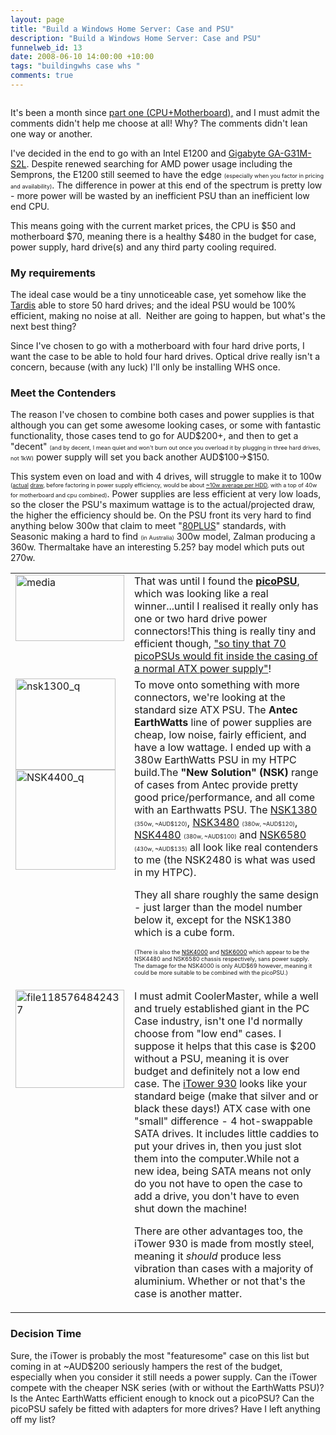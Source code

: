 ```yaml
--- 
layout: page
title: "Build a Windows Home Server: Case and PSU"
description: "Build a Windows Home Server: Case and PSU"
funnelweb_id: 13
date: 2008-06-10 14:00:00 +10:00
tags: "buildingwhs case whs "
comments: true
---
```

<img src="http://images.theleagueofpaul.com/postimages//windows-home-server-logo.png" alt="" />
<p>It's been a month since <a href="/build-a-whs-part1.html">part one (CPU+Motherboard),</a> and I must admit the comments didn't help me choose at all! Why? The comments didn't lean one way or another.</p>
<p>I've decided in the end to go with an Intel E1200 and <a href="http://tw.giga-byte.com/Products/Motherboard/Products_Overview.aspx?ClassValue=Motherboard&amp;ProductID=2693&amp;ProductName=GA-G31M-S2L">Gigabyte GA-G31M-S2L</a>. Despite renewed searching for AMD power usage including the Semprons, the E1200 still seemed to have the edge <span style="font-size: xx-small;">(especially when you factor in pricing and availability)</span>. The difference in power at this end of the spectrum is pretty low - more power will be wasted by an inefficient PSU than an inefficient low end CPU.</p>
<p>This means going with the current market prices, the CPU is $50 and motherboard $70, meaning there is a healthy $480 in the budget for case, power supply, hard drive(s) and any third party cooling required.</p>
<h3>My requirements</h3>

<p>The ideal case would be a tiny unnoticeable case, yet somehow like the <a href="http://en.wikipedia.org/wiki/Tardis">Tardis</a> able to store 50 hard drives; and the ideal PSU would be 100% efficient, making no noise at all.&nbsp; Neither are going to happen, but what's the next best thing?</p>
<p>Since I've chosen to go with a motherboard with four hard drive ports, I want the case to be able to hold four hard drives. Optical drive really isn't a concern, because (with any luck) I'll only be installing WHS once.</p>
<h3>Meet the Contenders</h3>
<p>The reason I've chosen to combine both cases and power supplies is that although you can get some awesome looking cases, or some with fantastic functionality, those cases tend to go for AUD$200+, and then to get a "decent" <span style="font-size: xx-small;">(and by decent, I mean quiet and won't burn out once you overload it by plugging in three hard drives, not 1kW)</span> power supply will set you back another AUD$100-&gt;$150.</p>

<p>This system even on load and with 4 drives, will struggle to make it to 100w <span style="font-size: xx-small;">(<span style="text-decoration: underline;">actual</span> <span style="text-decoration: underline;">draw</span>, before factoring in power supply efficiency, would be about </span><a href="http://www.digit-life.com/articles2/storage/hddpower.html"><span style="font-size: xx-small;">~10w average per HDD</span></a><span style="font-size: xx-small;">, with a top of 40w for motherboard and cpu combined)</span>. Power supplies are less efficient at very low loads, so the closer the PSU's maximum wattage is to the actual/projected draw, the higher the efficiency should be. On the PSU front its very hard to find anything below 300w that claim to meet "<a href="http://www.80plus.org/">80PLUS</a>" standards, with Seasonic making a hard to find <span style="font-size: xx-small;">(in Australia)</span> 300w model, Zalman producing a 360w. Thermaltake have an interesting 5.25? bay model which puts out 270w.</p>
<table border="0" cellpadding="5" cellspacing="5" width="706">
<tbody>

<tr>
<td valign="top" width="170"><a href="http://images.theleagueofpaul.com/postimages//media.jpg"><img style="border-width: 0px;" src="http://images.theleagueofpaul.com/postimages//media-thumb.jpg" alt="media" border="0" height="106" width="174"></a></td>
<td valign="top" width="512">That was until I found the <a href="http://www.mini-box.com/"><strong>picoPSU</strong></a>, which was looking like a real winner...until I realised it really only has one or two hard drive power connectors!This thing is really tiny and efficient though, <a href="http://www.silentpcreview.com/article601-page1.html">"so tiny that 70 picoPSUs would fit inside the casing of a normal ATX power supply"</a>!</td>
</tr>
<tr>
<td valign="top" width="170"><a href="http://images.theleagueofpaul.com/postimages//nsk1300-q.jpg"><img style="border-width: 0px;" src="http://images.theleagueofpaul.com/postimages//nsk1300-q-thumb.jpg" alt="nsk1300_q" border="0" height="146" width="160"> </a><a href="http://images.theleagueofpaul.com/postimages//nsk1300-q.jpg"><img style="border-width: 0px;" src="http://images.theleagueofpaul.com/postimages//nsk4400-q-thumb.jpg" alt="NSK4400_q" border="0" height="160" width="160"></a></td>
<td valign="top" width="512">To move onto something with more connectors, we're looking at the standard size ATX PSU. The <strong>Antec EarthWatts</strong> line of power supplies are cheap, low noise, fairly efficient, and have a low wattage. I ended up with a 380w EarthWatts PSU in my HTPC build.The <strong>"New Solution" (NSK)</strong> range of cases from Antec provide pretty good price/performance, and all come with an Earthwatts PSU. The <a href="http://www.antec.com/us/productDetails.php?ProdID=91380">NSK1380</a> <span style="font-size: xx-small;">(350w, ~AUD$120)</span>, <a href="http://www.antec.com/us/productDetails.php?ProdID=93480">NSK3480</a> <span style="font-size: xx-small;">(380w, ~AUD$120)</span>, <a href="http://www.antec.com/us/productDetails.php?ProdID=94482">NSK4480</a> <span style="font-size: xx-small;">(380w, ~AUD$100)</span> and <a href="http://www.antec.com/us/productDetails.php?ProdID=96580">NSK6580</a> <span style="font-size: xx-small;">(430w, ~AUD$135)</span> all look like real contenders to me (the NSK2480 is what was used in my HTPC).

<p>They all share roughly the same design - just larger than the model number below it, except for the NSK1380 which is a cube form.</p>
<p><span style="font-size: xx-small;">(There is also the <a href="http://www.antec.com/ec/productDetails.php?ProdID=00400"><span style="color: rgb(0, 0, 0);">NSK4000</span></a> and <a href="http://www.antec.com/ec/productDetails.php?ProdID=00600"><span style="color: rgb(0, 0, 0);">NSK6000</span></a> which appear to be the NSK4480 and NSK6580 chassis respectively, sans power supply. The damage for the NSK4000 is only AUD$69 however, meaning it could be more suitable to be combined with the picoPSU.)</span></p></td>
</tr>
<tr>
<td valign="top" width="170"><a href="http://images.theleagueofpaul.com/postimages//file1185764842437.jpg"><img style="border-width: 0px;" src="http://images.theleagueofpaul.com/postimages//file1185764842437-thumb.jpg" alt="file1185764842437" border="0" height="157" width="174"></a></td>
<td valign="top" width="512">I must admit CoolerMaster, while a well and truely established giant in the PC Case industry, isn't one I'd normally choose from "low end" cases. I suppose it helps that this case is $200 without a PSU, meaning it is over budget and definitely not a low end case. The <a href="http://www.coolermaster.com/products/product.php?language=en&amp;act=detail&amp;tbcate=17&amp;id=6">iTower 930</a> looks like your standard beige (make that silver and or black these days!) ATX case with one "small" difference - 4 hot-swappable SATA drives. It includes little caddies to put your drives in, then you just slot them into the computer.While not a new idea, being SATA means not only do you not have to open the case to add a drive, you don't have to even shut down the machine!

<p>There are other advantages too, the iTower 930 is made from mostly steel, meaning it <em>should</em> produce less vibration than cases with a majority of aluminium. Whether or not that's the case is another matter.</p></td>
</tr>
</tbody>
</table>
<h3>Decision Time</h3>
<p>Sure, the iTower is probably the most "featuresome" case on this list but coming in at ~AUD$200 seriously hampers the rest of the budget, especially when you consider it still needs a power supply. Can the iTower compete with the cheaper NSK series (with or without the EarthWatts PSU)? Is the Antec EarthWatts efficient enough to knock out a picoPSU? Can the picoPSU safely be fitted with adapters for more drives? Have I left anything off my list?</p>
